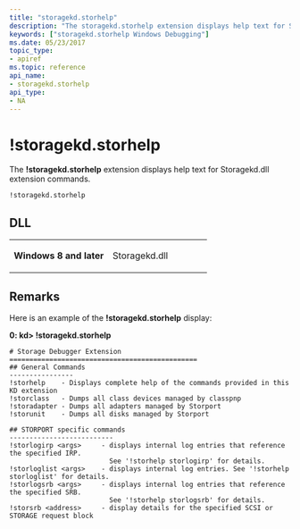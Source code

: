 ```yaml
---
title: "storagekd.storhelp"
description: "The storagekd.storhelp extension displays help text for Storagekd.dll extension commands."
keywords: ["storagekd.storhelp Windows Debugging"]
ms.date: 05/23/2017
topic_type:
- apiref
ms.topic: reference
api_name:
- storagekd.storhelp
api_type:
- NA
---
```


# !storagekd.storhelp


The **!storagekd.storhelp** extension displays help text for Storagekd.dll extension commands.

```dbgcmd
!storagekd.storhelp 
```

## <span id="DLL"></span><span id="dll"></span>DLL


<table>
<colgroup>
<col width="50%" />
<col width="50%" />
</colgroup>
<tbody>
<tr class="odd">
<td align="left"><p><strong>Windows 8 and later</strong></p></td>
<td align="left"><p>Storagekd.dll</p></td>
</tr>
</tbody>
</table>

 

## Remarks

Here is an example of the **!storagekd.storhelp** display:

**0: kd&gt; !storagekd.storhelp**

```dbgcmd
# Storage Debugger Extension
===============================================
## General Commands
----------------
!storhelp    - Displays complete help of the commands provided in this KD extension
!storclass   - Dumps all class devices managed by classpnp
!storadapter - Dumps all adapters managed by Storport
!storunit    - Dumps all disks managed by Storport

## STORPORT specific commands
--------------------------
!storlogirp <args>     - displays internal log entries that reference the specified IRP.
                         See '!storhelp storlogirp' for details.
!storloglist <args>    - displays internal log entries. See '!storhelp storloglist' for details.
!storlogsrb <args>     - displays internal log entries that reference the specified SRB.
                         See '!storhelp storlogsrb' for details.
!storsrb <address>     - display details for the specified SCSI or STORAGE request block
```

 

 






